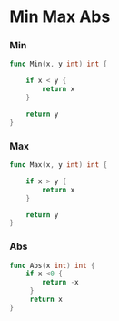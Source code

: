 # Min Max Abs

### Min
```go
func Min(x, y int) int {

	if x < y {
		return x
	}

	return y
}
```
### Max 
```go
func Max(x, y int) int {

	if x > y {
		return x
	}

	return y
}
```
### Abs 
```go
func Abs(x int) int {	
	if x <0 {
		return -x
	 }
	 return x
}
```
